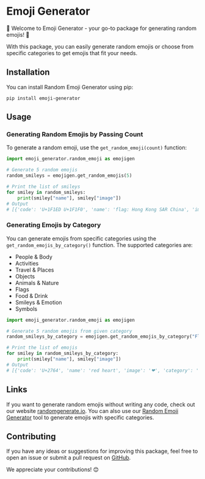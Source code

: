 # Emoji Generator

🎉 Welcome to Emoji Generator - your go-to package for generating random emojis! 🎉

With this package, you can easily generate random emojis or choose from specific categories to get emojis that fit your needs.

## Installation

You can install Random Emoji Generator using pip:

```
pip install emoji-generator
```
## Usage

### Generating Random Emojis by Passing Count

To generate a random emoji, use the `get_random_emoji(count)` function:

```python
import emoji_generator.random_emoji as emojigen

# Generate 5 random emojis
random_smileys = emojigen.get_random_emojis(5)

# Print the list of smileys
for smiley in random_smileys:
    print(smiley["name"], smiley["image"])
# Output 
# [{'code': 'U+1F1ED U+1F1F0', 'name': 'flag: Hong Kong SAR China', 'image': '🇭🇰', 'category': 'Flags'}]
```


### Generating Emojis by Category

You can generate emojis from specific categories using the `get_random_emojis_by_category()` function. The supported categories are:

- People & Body
- Activities
- Travel & Places
- Objects
- Animals & Nature
- Flags
- Food & Drink
- Smileys & Emotion
- Symbols

```python
import emoji_generator.random_emoji as emojigen

# Generate 5 random emojis from given category
random_smileys_by_category = emojigen.get_random_emojis_by_category("Flags", 5)

# Print the list of emojis
for smiley in random_smileys_by_category:
    print(smiley["name"], smiley["image"])
# Output
# [{'code': 'U+2764', 'name': 'red heart', 'image': '❤', 'category': 'Smileys & Emotion'}]

```

## Links

If you want to generate random emojis without writing any code, check out our website [randomgenerate.io](https://randomgenerate.io/). You can also use our [Random Emoji Generator](https://randomgenerate.io/random-emoji-generator) tool to generate emojis with specific categories.

## Contributing

If you have any ideas or suggestions for improving this package, feel free to open an issue or submit a pull request on [GitHub](https://github.com/bellamy-blakee/emoji-generator).

We appreciate your contributions! 😊